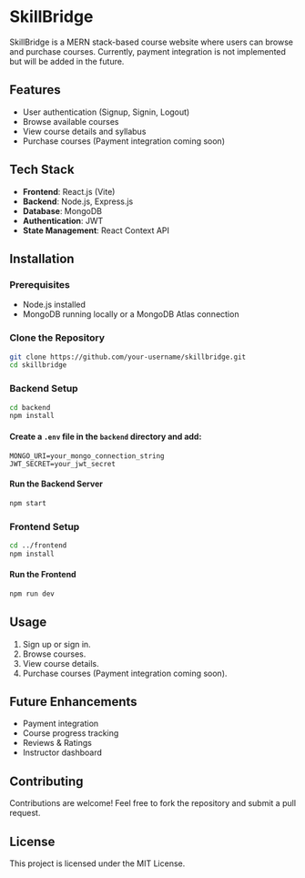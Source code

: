 
# SkillBridge

SkillBridge is a MERN stack-based course website where users can browse and purchase courses. Currently, payment integration is not implemented but will be added in the future.

## Features
- User authentication (Signup, Signin, Logout)
- Browse available courses
- View course details and syllabus
- Purchase courses (Payment integration coming soon)

## Tech Stack
- **Frontend**: React.js (Vite)
- **Backend**: Node.js, Express.js
- **Database**: MongoDB
- **Authentication**: JWT
- **State Management**: React Context API

## Installation

### Prerequisites
- Node.js installed
- MongoDB running locally or a MongoDB Atlas connection

### Clone the Repository
```sh
git clone https://github.com/your-username/skillbridge.git
cd skillbridge
```

### Backend Setup
```sh
cd backend
npm install
```
#### Create a `.env` file in the `backend` directory and add:
```
MONGO_URI=your_mongo_connection_string
JWT_SECRET=your_jwt_secret
```
#### Run the Backend Server
```sh
npm start
```

### Frontend Setup
```sh
cd ../frontend
npm install
```
#### Run the Frontend
```sh
npm run dev
```

## Usage
1. Sign up or sign in.
2. Browse courses.
3. View course details.
4. Purchase courses (Payment integration coming soon).

## Future Enhancements
- Payment integration
- Course progress tracking
- Reviews & Ratings
- Instructor dashboard

## Contributing
Contributions are welcome! Feel free to fork the repository and submit a pull request.

## License
This project is licensed under the MIT License.

